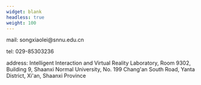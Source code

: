 ```yaml
---
widget: blank
headless: true
weight: 100
---
```

<p align="left">mail: songxiaolei@snnu.edu.cn</p>
<p align="left">tel: 029-85303236</p>
<p align="left">address: Intelligent Interaction and Virtual Reality Laboratory, Room 9302, Building 9, Shaanxi Normal University, No. 199 Chang'an South Road, Yanta District, Xi'an, Shaanxi Province</p>